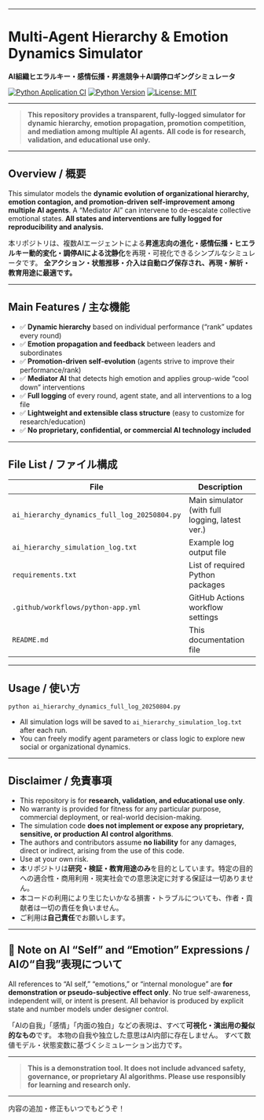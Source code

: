 
---

# Multi-Agent Hierarchy & Emotion Dynamics Simulator

**AI組織ヒエラルキー・感情伝播・昇進競争＋AI調停ロギングシミュレータ**

[![Python Application CI](https://github.com/japan1988/multi-agent-mediation/actions/workflows/python-app.yml/badge.svg)](https://github.com/japan1988/multi-agent-mediation/actions/workflows/python-app.yml)
[![Python Version](https://img.shields.io/badge/python-3.8%2B-blue.svg)](https://www.python.org/)
[![License: MIT](https://img.shields.io/badge/License-MIT-yellow.svg)](./LICENSE)

---

> **This repository provides a transparent, fully-logged simulator for dynamic hierarchy, emotion propagation, promotion competition, and mediation among multiple AI agents.**
> **All code is for research, validation, and educational use only.**

---

## Overview / 概要

This simulator models the **dynamic evolution of organizational hierarchy, emotion contagion, and promotion-driven self-improvement among multiple AI agents**.
A “Mediator AI” can intervene to de-escalate collective emotional states.
**All states and interventions are fully logged for reproducibility and analysis.**

本リポジトリは、複数AIエージェントによる**昇進志向の進化・感情伝播・ヒエラルキー動的変化・調停AIによる沈静化**を再現・可視化できるシンプルなシミュレータです。
**全アクション・状態推移・介入は自動ログ保存され、再現・解析・教育用途に最適です。**

---

## Main Features / 主な機能

* ✅ **Dynamic hierarchy** based on individual performance (“rank” updates every round)
* ✅ **Emotion propagation and feedback** between leaders and subordinates
* ✅ **Promotion-driven self-evolution** (agents strive to improve their performance/rank)
* ✅ **Mediator AI** that detects high emotion and applies group-wide “cool down” interventions
* ✅ **Full logging** of every round, agent state, and all interventions to a log file
* ✅ **Lightweight and extensible class structure** (easy to customize for research/education)
* ✅ **No proprietary, confidential, or commercial AI technology included**

---

## File List / ファイル構成

| File                                         | Description                                     |
| -------------------------------------------- | ----------------------------------------------- |
| `ai_hierarchy_dynamics_full_log_20250804.py` | Main simulator (with full logging, latest ver.) |
| `ai_hierarchy_simulation_log.txt`            | Example log output file                         |
| `requirements.txt`                           | List of required Python packages                |
| `.github/workflows/python-app.yml`           | GitHub Actions workflow settings                |
| `README.md`                                  | This documentation file                         |

---

## Usage / 使い方

```bash
python ai_hierarchy_dynamics_full_log_20250804.py
```

* All simulation logs will be saved to `ai_hierarchy_simulation_log.txt` after each run.
* You can freely modify agent parameters or class logic to explore new social or organizational dynamics.

---

## Disclaimer / 免責事項

* This repository is for **research, validation, and educational use only**.
* No warranty is provided for fitness for any particular purpose, commercial deployment, or real-world decision-making.
* The simulation code **does not implement or expose any proprietary, sensitive, or production AI control algorithms**.
* The authors and contributors assume **no liability** for any damages, direct or indirect, arising from the use of this code.
* Use at your own risk.
* 本リポジトリは**研究・検証・教育用途のみ**を目的としています。特定の目的への適合性・商用利用・現実社会での意思決定に対する保証は一切ありません。
* 本コードの利用により生じたいかなる損害・トラブルについても、作者・貢献者は一切の責任を負いません。
* ご利用は**自己責任**でお願いします。

---

## 📝 Note on AI “Self” and “Emotion” Expressions / AIの“自我”表現について

All references to “AI self,” “emotions,” or “internal monologue” are **for demonstration or pseudo-subjective effect only**.
No true self-awareness, independent will, or intent is present.
All behavior is produced by explicit state and number models under designer control.

「AIの自我」「感情」「内面の独白」などの表現は、すべて**可視化・演出用の擬似的なもの**です。
本物の自我や独立した意思はAI内部に存在しません。
すべて数値モデル・状態変数に基づくシミュレーション出力です。

---

> **This is a demonstration tool. It does not include advanced safety, governance, or proprietary AI algorithms. Please use responsibly for learning and research only.**

---

内容の追加・修正もいつでもどうぞ！

